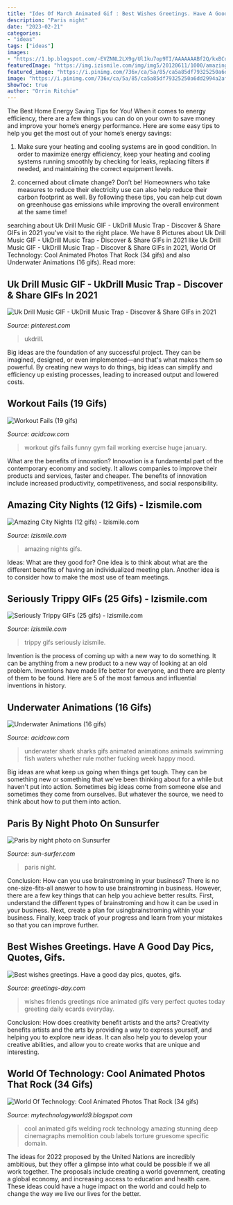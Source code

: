 ```yaml
---
title: "Ides Of March Animated Gif : Best Wishes Greetings. Have A Good Day Pics, Quotes, Gifs."
description: "Paris night"
date: "2023-02-21"
categories:
- "ideas"
tags: ["ideas"]
images:
- "https://1.bp.blogspot.com/-EVZNNL2LX9g/Ul1ku7op9TI/AAAAAAABf2Q/kxBCq3mXS4o/s1600/cool_animated_photos_that_rock_33.gif"
featuredImage: "https://img.izismile.com/img/img5/20120611/1000/amazing_city_nights_10.gif"
featured_image: "https://i.pinimg.com/736x/ca/5a/85/ca5a85df79325250a6dd2994a2af7a12.jpg"
image: "https://i.pinimg.com/736x/ca/5a/85/ca5a85df79325250a6dd2994a2af7a12.jpg"
ShowToc: true
author: "Orrin Ritchie"
---
```



The Best Home Energy Saving Tips for You!
When it comes to energy efficiency, there are a few things you can do on your own to save money and improve your home’s energy performance. Here are some easy tips to help you get the most out of your home’s energy savings:
1. Make sure your heating and cooling systems are in good condition. In order to maximize energy efficiency, keep your heating and cooling systems running smoothly by checking for leaks, replacing filters if needed, and maintaining the correct equipment levels.

2. concerned about climate change? Don’t be! Homeowners who take measures to reduce their electricity use can also help reduce their carbon footprint as well. By following these tips, you can help cut down on greenhouse gas emissions while improving the overall environment at the same time!

	

		
searching about Uk Drill Music GIF - UkDrill Music Trap - Discover &amp; Share GIFs in 2021 you've visit to the right place. We have 8 Pictures about Uk Drill Music GIF - UkDrill Music Trap - Discover &amp; Share GIFs in 2021 like Uk Drill Music GIF - UkDrill Music Trap - Discover &amp; Share GIFs in 2021, World Of Technology: Cool Animated Photos That Rock (34 gifs) and also Underwater Animations (16 gifs). Read more:
		
    
## Uk Drill Music GIF - UkDrill Music Trap - Discover &amp; Share GIFs In 2021

<img loading=lazy src="https://i.pinimg.com/736x/ca/5a/85/ca5a85df79325250a6dd2994a2af7a12.jpg" onerror="this.onerror=null;this.src='https://tse3.mm.bing.net/th?id=OIP.X2Gmy9coiDm6JNBzHJuraQHaEF&amp;pid=15.1';" alt="Uk Drill Music GIF - UkDrill Music Trap - Discover &amp; Share GIFs in 2021">

_Source: pinterest.com_

>ukdrill. 

	

Big ideas are the foundation of any successful project. They can be imagined, designed, or even implemented—and that's what makes them so powerful. By creating new ways to do things, big ideas can simplify and efficiency up existing processes, leading to increased output and lowered costs.

    
## Workout Fails (19 Gifs)

<img loading=lazy src="http://acidcow.com/pics/20130422/workout_fails_01.gif" onerror="this.onerror=null;this.src='https://tse2.mm.bing.net/th?id=OIP.yl8nLHBaxdcTH6v4sjreDwAAAA&amp;pid=15.1';" alt="Workout Fails (19 gifs)">

_Source: acidcow.com_

>workout gifs fails funny gym fail working exercise huge january. 

	

What are the benefits of innovation?
Innovation is a fundamental part of the contemporary economy and society. It allows companies to improve their products and services, faster and cheaper. The benefits of innovation include increased productivity, competitiveness, and social responsibility.

    
## Amazing City Nights (12 Gifs) - Izismile.com

<img loading=lazy src="https://img.izismile.com/img/img5/20120611/1000/amazing_city_nights_10.gif" onerror="this.onerror=null;this.src='https://tse4.mm.bing.net/th?id=OIP.rv1xWAOQTCjOCFgqes2CpwHaEK&amp;pid=15.1';" alt="Amazing City Nights (12 gifs) - Izismile.com">

_Source: izismile.com_

>amazing nights gifs. 

	

Ideas: What are they good for?
One idea is to think about what are the different benefits of having an individualized meeting plan. Another idea is to consider how to make the most use of team meetings.

    
## Seriously Trippy GIFs (25 Gifs) - Izismile.com

<img loading=lazy src="https://img.izismile.com/img/img7/20140529/1000/seriously_trippy_gifs_22.gif" onerror="this.onerror=null;this.src='https://tse1.mm.bing.net/th?id=OIP.uDfsqpPPzpgN3HN9E8UOVQHaHa&amp;pid=15.1';" alt="Seriously Trippy GIFs (25 gifs) - Izismile.com">

_Source: izismile.com_

>trippy gifs seriously izismile. 

	

Invention is the process of coming up with a new way to do something. It can be anything from a new product to a new way of looking at an old problem. Inventions have made life better for everyone, and there are plenty of them to be found. Here are 5 of the most famous and influential inventions in history.

    
## Underwater Animations (16 Gifs)

<img loading=lazy src="https://cdn.acidcow.com/pics/20171228/underwater_14.gif" onerror="this.onerror=null;this.src='https://tse2.mm.bing.net/th?id=OIP.bGtgGKrfhMwOvHIttMj8pgHaEK&amp;pid=15.1';" alt="Underwater Animations (16 gifs)">

_Source: acidcow.com_

>underwater shark sharks gifs animated animations animals swimming fish waters whether rule mother fucking week happy mood. 

	

Big ideas are what keep us going when things get tough. They can be something new or something that we've been thinking about for a while but haven't put into action. Sometimes big ideas come from someone else and sometimes they come from ourselves. But whatever the source, we need to think about how to put them into action.

    
## Paris By Night Photo On Sunsurfer

<img loading=lazy src="http://sun-surfer.com/photos/2013/03/Paris-by-night.jpg" onerror="this.onerror=null;this.src='https://tse4.mm.bing.net/th?id=OIP.CBczYEXnz3RjGHzg01BRJQHaE7&amp;pid=15.1';" alt="Paris by night photo on Sunsurfer">

_Source: sun-surfer.com_

>paris night. 

	

Conclusion: How can you use brainstroming in your business?
There is no one-size-fits-all answer to how to use brainstroming in business. However, there are a few key things that can help you achieve better results. First, understand the different types of brainstroming and how it can be used in your business. Next, create a plan for usingbrainstroming within your business. Finally, keep track of your progress and learn from your mistakes so that you can improve further.

    
## Best Wishes Greetings. Have A Good Day Pics, Quotes, Gifs.

<img loading=lazy src="https://greetings-day.com/wp-content/uploads/2015/08/good-day-wishes.gif" onerror="this.onerror=null;this.src='https://tse1.mm.bing.net/th?id=OIP.ADQWKGsaEVQPwwnE9D0AuQHaGG&amp;pid=15.1';" alt="Best wishes greetings. Have a good day pics, quotes, gifs.">

_Source: greetings-day.com_

>wishes friends greetings nice animated gifs very perfect quotes today greeting daily ecards everyday. 

	

Conclusion: How does creativity benefit artists and the arts?
Creativity benefits artists and the arts by providing a way to express yourself, and helping you to explore new ideas. It can also help you to develop your creative abilities, and allow you to create works that are unique and interesting.

    
## World Of Technology: Cool Animated Photos That Rock (34 Gifs)

<img loading=lazy src="https://1.bp.blogspot.com/-EVZNNL2LX9g/Ul1ku7op9TI/AAAAAAABf2Q/kxBCq3mXS4o/s1600/cool_animated_photos_that_rock_33.gif" onerror="this.onerror=null;this.src='https://tse1.mm.bing.net/th?id=OIP.Z0SgR6nuaG7Y_Aa_RTFxuwHaEK&amp;pid=15.1';" alt="World Of Technology: Cool Animated Photos That Rock (34 gifs)">

_Source: mytechnologyworld9.blogspot.com_

>cool animated gifs welding rock technology amazing stunning deep cinemagraphs memolition coub labels torture gruesome specific domain. 

	

The ideas for 2022 proposed by the United Nations are incredibly ambitious, but they offer a glimpse into what could be possible if we all work together. The proposals include creating a world government, creating a global economy, and increasing access to education and health care. These ideas could have a huge impact on the world and could help to change the way we live our lives for the better.

